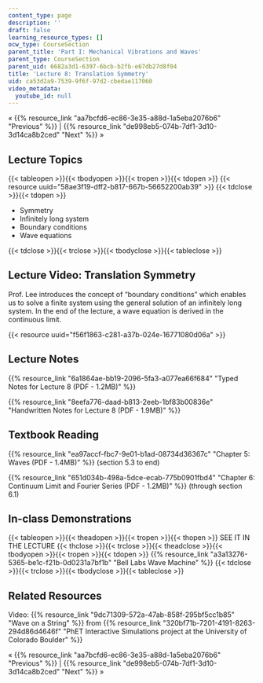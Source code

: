 ```yaml
---
content_type: page
description: ''
draft: false
learning_resource_types: []
ocw_type: CourseSection
parent_title: 'Part I: Mechanical Vibrations and Waves'
parent_type: CourseSection
parent_uid: 6682a3d1-6397-6bcb-b2fb-e67db27d8f04
title: 'Lecture 8: Translation Symmetry'
uid: ca53d2a9-7539-9f6f-97d2-cbedae117060
video_metadata:
  youtube_id: null
---
```

« {{% resource_link "aa7bcfd6-ec86-3e35-a88d-1a5eba2076b6" "Previous" %}} | {{% resource_link "de998eb5-074b-7df1-3d10-3d14ca8b2ced" "Next" %}} »

## Lecture Topics

{{< tableopen >}}{{< tbodyopen >}}{{< tropen >}}{{< tdopen >}}
{{< resource uuid="58ae3f19-dff2-b817-667b-56652200ab39" >}}
{{< tdclose >}}{{< tdopen >}}

- Symmetry
- Infinitely long system
- Boundary conditions
- Wave equations

{{< tdclose >}}{{< trclose >}}{{< tbodyclose >}}{{< tableclose >}}

## Lecture Video: Translation Symmetry

Prof. Lee introduces the concept of “boundary conditions” which enables us to solve a finite system using the general solution of an infinitely long system. In the end of the lecture, a wave equation is derived in the continuous limit.

{{< resource uuid="f56f1863-c281-a37b-024e-16771080d06a" >}}

## Lecture Notes

{{% resource_link "6a1864ae-bb19-2096-5fa3-a077ea66f684" "Typed Notes for Lecture 8 (PDF - 1.2MB)" %}}

{{% resource_link "8eefa776-daad-b813-2eeb-1bf83b00836e" "Handwritten Notes for Lecture 8 (PDF - 1.9MB)" %}}

## Textbook Reading

{{% resource_link "ea97accf-fbc7-9e01-b1ad-08734d36367c" "Chapter 5: Waves (PDF - 1.4MB)" %}} (section 5.3 to end) 

{{% resource_link "651d034b-498a-5dce-ecab-775b0901fbd4" "Chapter 6: Continuum Limit and Fourier Series (PDF - 1.2MB)" %}} (through section 6.1) 

## In-class Demonstrations

{{< tableopen >}}{{< theadopen >}}{{< tropen >}}{{< thopen >}}
SEE IT IN THE LECTURE
{{< thclose >}}{{< trclose >}}{{< theadclose >}}{{< tbodyopen >}}{{< tropen >}}{{< tdopen >}}
{{% resource_link "a3a13276-5365-be1c-f21b-0d0231a7bf1b" "Bell Labs Wave Machine" %}}
{{< tdclose >}}{{< trclose >}}{{< tbodyclose >}}{{< tableclose >}}

## Related Resources

Video: {{% resource_link "9dc71309-572a-47ab-858f-295bf5cc1b85" "Wave on a String" %}} from {{% resource_link "320bf71b-7201-4191-8263-294d86d4646f" "PhET Interactive Simulations project at the University of Colorado Boulder" %}}

« {{% resource_link "aa7bcfd6-ec86-3e35-a88d-1a5eba2076b6" "Previous" %}} | {{% resource_link "de998eb5-074b-7df1-3d10-3d14ca8b2ced" "Next" %}} »